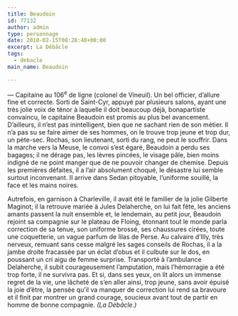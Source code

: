 ```yaml
---
title: Beaudoin
id: 77132
author: admin
type: personnage
date: 2010-02-15T08:28:48+00:00
excerpt: La Débâcle
tags:
  - debacle
main_name: Beaudoin

---
```

— Capitaine au 106<sup>e</sup> de ligne (colonel de Vineuil). Un bel officier, d&rsquo;allure fine et correcte. Sorti de Saint-Cyr, appuyé par plusieurs salons, ayant une très jolie voix de ténor à laquelle il doit beaucoup déjà, bonapartiste convaincu, le capitaine Beaudoin est promis au plus bel avancement. D&rsquo;ailleurs, il n&rsquo;est pas inintelligent, bien que ne sachant rien de son métier. Il n&rsquo;a pas su se faire aimer de ses hommes, on le trouve trop jeune et trop dur, un pète-sec. Rochas, son lieutenant, sorti du rang, ne peut le souffrir. Dans la marche vers la Meuse, le convoi s&rsquo;est égaré, Beaudoin a perdu ses bagages; il ne dérage pas, les lèvres pincées, le visage pâle, bien moins indigné de ne point manger que de ne pouvoir changer de chemise. Depuis les premières défaites, il a l&rsquo;air absolument choqué, le désastre lui semble surtout inconvenant. II arrive dans Sedan pitoyable, l&rsquo;uniforme souillé, la face et les mains noires.

Autrefois, en garnison à Charleville, il avait été le familier de la jolie Gilberte Maginot; il la retrouve mariée à Jules Delaherche, on lui fait fête, les anciens amants passent la nuit ensemble et, le lendemain, au petit jour, Beaudoin rejoint sa compagnie sur le plateau de Floing, étonnant tout le monde parla correction de sa tenue, son uniforme brossé, ses chaussures cirées, toute une coquetterie, un vague parfum de lilas de Perse. Au calvaire d&rsquo;Illy, très nerveux, remuant sans cesse malgré les sages conseils de Rochas, il a la jambe droite fracassée par un éclat d&rsquo;obus et il culbute sur le dos, en poussant un cri aigu de femme surprise. Transporté à l&rsquo;ambulance Delaherche, il subit courageusement l&rsquo;amputation, mais l&rsquo;hémorragie a été trop forte, il ne survivra pas. Et si, dans ses yeux, on lit alors un immense regret de la vie, une lâcheté de s&rsquo;en aller ainsi, trop jeune, sans avoir épuisé la joie d&rsquo;être, la pensée qu&rsquo;il va manquer de correction lui rend sa bravoure et il finit par montrer un grand courage, soucieux avant tout de partir en homme de bonne compagnie. _(La Débâcle.)_